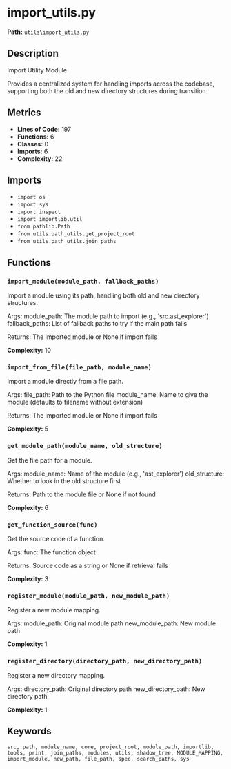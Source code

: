 # import_utils.py

**Path:** `utils\import_utils.py`

## Description

Import Utility Module

Provides a centralized system for handling imports across the codebase,
supporting both the old and new directory structures during transition.

## Metrics

- **Lines of Code:** 197
- **Functions:** 6
- **Classes:** 0
- **Imports:** 6
- **Complexity:** 22

## Imports

- `import os`
- `import sys`
- `import inspect`
- `import importlib.util`
- `from pathlib.Path`
- `from utils.path_utils.get_project_root`
- `from utils.path_utils.join_paths`

## Functions

### `import_module(module_path, fallback_paths)`

Import a module using its path, handling both old and new directory structures.

Args:
    module_path: The module path to import (e.g., 'src.ast_explorer')
    fallback_paths: List of fallback paths to try if the main path fails
    
Returns:
    The imported module or None if import fails

**Complexity:** 10

### `import_from_file(file_path, module_name)`

Import a module directly from a file path.

Args:
    file_path: Path to the Python file
    module_name: Name to give the module (defaults to filename without extension)
    
Returns:
    The imported module or None if import fails

**Complexity:** 5

### `get_module_path(module_name, old_structure)`

Get the file path for a module.

Args:
    module_name: Name of the module (e.g., 'ast_explorer')
    old_structure: Whether to look in the old structure first
    
Returns:
    Path to the module file or None if not found

**Complexity:** 6

### `get_function_source(func)`

Get the source code of a function.

Args:
    func: The function object
    
Returns:
    Source code as a string or None if retrieval fails

**Complexity:** 3

### `register_module(module_path, new_module_path)`

Register a new module mapping.

Args:
    module_path: Original module path
    new_module_path: New module path

**Complexity:** 1

### `register_directory(directory_path, new_directory_path)`

Register a new directory mapping.

Args:
    directory_path: Original directory path
    new_directory_path: New directory path

**Complexity:** 1

## Keywords

`src, path, module_name, core, project_root, module_path, importlib, tools, print, join_paths, modules, utils, shadow_tree, MODULE_MAPPING, import_module, new_path, file_path, spec, search_paths, sys`

